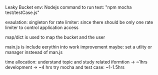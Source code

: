 Leaky Bucket
env: Nodejs
command to run test: "npm mocha test/testCase.js"

evaulation:
singleton for rate limiter: since there should be only one rate limiter to control application access

map/dict is used to map the bucket and the user

main.js is include eerythin into work 
improvement maybe:
set a utlity or manager insteead of man.js

time allocation:
understand topic and study related iformtion -> ~1hrs
development -> ~4 hrs
try mocha and test case: ~1-1.5hrs
